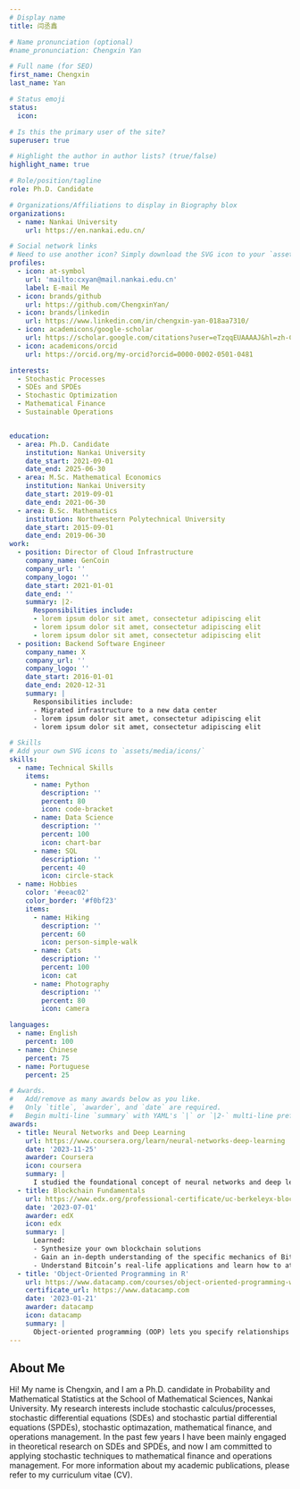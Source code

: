 ```yaml
---
# Display name
title: 闫丞鑫

# Name pronunciation (optional)
#name_pronunciation: Chengxin Yan

# Full name (for SEO)
first_name: Chengxin
last_name: Yan

# Status emoji
status:
  icon: 

# Is this the primary user of the site?
superuser: true

# Highlight the author in author lists? (true/false)
highlight_name: true

# Role/position/tagline
role: Ph.D. Candidate

# Organizations/Affiliations to display in Biography blox
organizations:
  - name: Nankai University
    url: https://en.nankai.edu.cn/

# Social network links
# Need to use another icon? Simply download the SVG icon to your `assets/media/icons/` folder.
profiles:
  - icon: at-symbol
    url: 'mailto:cxyan@mail.nankai.edu.cn'
    label: E-mail Me
  - icon: brands/github
    url: https://github.com/ChengxinYan/
  - icon: brands/linkedin
    url: https://www.linkedin.com/in/chengxin-yan-018aa7310/
  - icon: academicons/google-scholar
    url: https://scholar.google.com/citations?user=eTzqqEUAAAAJ&hl=zh-CN
  - icon: academicons/orcid
    url: https://orcid.org/my-orcid?orcid=0000-0002-0501-0481

interests:
  - Stochastic Processes
  - SDEs and SPDEs
  - Stochastic Optimization
  - Mathematical Finance
  - Sustainable Operations


education:
  - area: Ph.D. Candidate 
    institution: Nankai University
    date_start: 2021-09-01
    date_end: 2025-06-30     
  - area: M.Sc. Mathematical Economics
    institution: Nankai University
    date_start: 2019-09-01
    date_end: 2021-06-30
  - area: B.Sc. Mathematics
    institution: Northwestern Polytechnical University
    date_start: 2015-09-01
    date_end: 2019-06-30
work:
  - position: Director of Cloud Infrastructure
    company_name: GenCoin
    company_url: ''
    company_logo: ''
    date_start: 2021-01-01
    date_end: ''
    summary: |2-
      Responsibilities include:
      - lorem ipsum dolor sit amet, consectetur adipiscing elit
      - lorem ipsum dolor sit amet, consectetur adipiscing elit
      - lorem ipsum dolor sit amet, consectetur adipiscing elit
  - position: Backend Software Engineer
    company_name: X
    company_url: ''
    company_logo: ''
    date_start: 2016-01-01
    date_end: 2020-12-31
    summary: |
      Responsibilities include:
      - Migrated infrastructure to a new data center
      - lorem ipsum dolor sit amet, consectetur adipiscing elit
      - lorem ipsum dolor sit amet, consectetur adipiscing elit

# Skills
# Add your own SVG icons to `assets/media/icons/`
skills:
  - name: Technical Skills
    items:
      - name: Python
        description: ''
        percent: 80
        icon: code-bracket
      - name: Data Science
        description: ''
        percent: 100
        icon: chart-bar
      - name: SQL
        description: ''
        percent: 40
        icon: circle-stack
  - name: Hobbies
    color: '#eeac02'
    color_border: '#f0bf23'
    items:
      - name: Hiking
        description: ''
        percent: 60
        icon: person-simple-walk
      - name: Cats
        description: ''
        percent: 100
        icon: cat
      - name: Photography
        description: ''
        percent: 80
        icon: camera

languages:
  - name: English
    percent: 100
  - name: Chinese
    percent: 75
  - name: Portuguese
    percent: 25

# Awards.
#   Add/remove as many awards below as you like.
#   Only `title`, `awarder`, and `date` are required.
#   Begin multi-line `summary` with YAML's `|` or `|2-` multi-line prefix and indent 2 spaces below.
awards:
  - title: Neural Networks and Deep Learning
    url: https://www.coursera.org/learn/neural-networks-deep-learning
    date: '2023-11-25'
    awarder: Coursera
    icon: coursera
    summary: |
      I studied the foundational concept of neural networks and deep learning. By the end, I was familiar with the significant technological trends driving the rise of deep learning; build, train, and apply fully connected deep neural networks; implement efficient (vectorized) neural networks; identify key parameters in a neural network’s architecture; and apply deep learning to your own applications.
  - title: Blockchain Fundamentals
    url: https://www.edx.org/professional-certificate/uc-berkeleyx-blockchain-fundamentals
    date: '2023-07-01'
    awarder: edX
    icon: edx
    summary: |
      Learned:
      - Synthesize your own blockchain solutions
      - Gain an in-depth understanding of the specific mechanics of Bitcoin
      - Understand Bitcoin’s real-life applications and learn how to attack and destroy Bitcoin, Ethereum, smart contracts and Dapps, and alternatives to Bitcoin’s Proof-of-Work consensus algorithm
  - title: 'Object-Oriented Programming in R'
    url: https://www.datacamp.com/courses/object-oriented-programming-with-s3-and-r6-in-r
    certificate_url: https://www.datacamp.com
    date: '2023-01-21'
    awarder: datacamp
    icon: datacamp
    summary: |
      Object-oriented programming (OOP) lets you specify relationships between functions and the objects that they can act on, helping you manage complexity in your code. This is an intermediate level course, providing an introduction to OOP, using the S3 and R6 systems. S3 is a great day-to-day R programming tool that simplifies some of the functions that you write. R6 is especially useful for industry-specific analyses, working with web APIs, and building GUIs.
---
```


## About Me

Hi! My name is Chengxin, and I am a Ph.D. candidate in Probability and Mathematical Statistics at the School of Mathematical Sciences, Nankai University. My research interests include stochastic calculus/processes, stochastic differential equations (SDEs) and stochastic partial differential equations (SPDEs), stochastic optimazation, mathematical finance, and operations management. 
In the past few years I have been mainly engaged in theoretical research on SDEs and SPDEs, and now I am committed to applying stochastic techniques to mathematical finance and operations management.
For more information about my academic publications, please refer to my curriculum vitae (CV).
